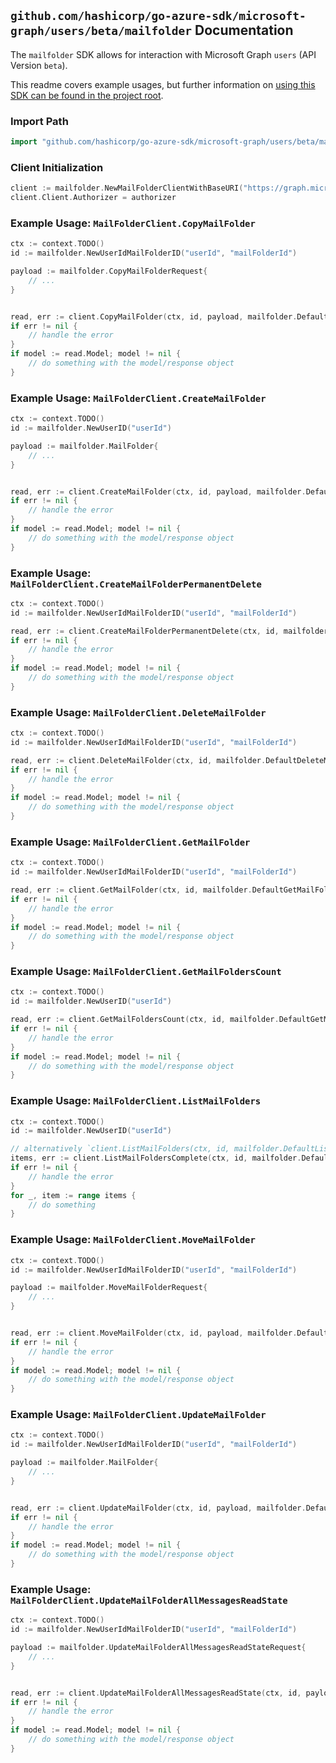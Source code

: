 
## `github.com/hashicorp/go-azure-sdk/microsoft-graph/users/beta/mailfolder` Documentation

The `mailfolder` SDK allows for interaction with Microsoft Graph `users` (API Version `beta`).

This readme covers example usages, but further information on [using this SDK can be found in the project root](https://github.com/hashicorp/go-azure-sdk/tree/main/docs).

### Import Path

```go
import "github.com/hashicorp/go-azure-sdk/microsoft-graph/users/beta/mailfolder"
```


### Client Initialization

```go
client := mailfolder.NewMailFolderClientWithBaseURI("https://graph.microsoft.com")
client.Client.Authorizer = authorizer
```


### Example Usage: `MailFolderClient.CopyMailFolder`

```go
ctx := context.TODO()
id := mailfolder.NewUserIdMailFolderID("userId", "mailFolderId")

payload := mailfolder.CopyMailFolderRequest{
	// ...
}


read, err := client.CopyMailFolder(ctx, id, payload, mailfolder.DefaultCopyMailFolderOperationOptions())
if err != nil {
	// handle the error
}
if model := read.Model; model != nil {
	// do something with the model/response object
}
```


### Example Usage: `MailFolderClient.CreateMailFolder`

```go
ctx := context.TODO()
id := mailfolder.NewUserID("userId")

payload := mailfolder.MailFolder{
	// ...
}


read, err := client.CreateMailFolder(ctx, id, payload, mailfolder.DefaultCreateMailFolderOperationOptions())
if err != nil {
	// handle the error
}
if model := read.Model; model != nil {
	// do something with the model/response object
}
```


### Example Usage: `MailFolderClient.CreateMailFolderPermanentDelete`

```go
ctx := context.TODO()
id := mailfolder.NewUserIdMailFolderID("userId", "mailFolderId")

read, err := client.CreateMailFolderPermanentDelete(ctx, id, mailfolder.DefaultCreateMailFolderPermanentDeleteOperationOptions())
if err != nil {
	// handle the error
}
if model := read.Model; model != nil {
	// do something with the model/response object
}
```


### Example Usage: `MailFolderClient.DeleteMailFolder`

```go
ctx := context.TODO()
id := mailfolder.NewUserIdMailFolderID("userId", "mailFolderId")

read, err := client.DeleteMailFolder(ctx, id, mailfolder.DefaultDeleteMailFolderOperationOptions())
if err != nil {
	// handle the error
}
if model := read.Model; model != nil {
	// do something with the model/response object
}
```


### Example Usage: `MailFolderClient.GetMailFolder`

```go
ctx := context.TODO()
id := mailfolder.NewUserIdMailFolderID("userId", "mailFolderId")

read, err := client.GetMailFolder(ctx, id, mailfolder.DefaultGetMailFolderOperationOptions())
if err != nil {
	// handle the error
}
if model := read.Model; model != nil {
	// do something with the model/response object
}
```


### Example Usage: `MailFolderClient.GetMailFoldersCount`

```go
ctx := context.TODO()
id := mailfolder.NewUserID("userId")

read, err := client.GetMailFoldersCount(ctx, id, mailfolder.DefaultGetMailFoldersCountOperationOptions())
if err != nil {
	// handle the error
}
if model := read.Model; model != nil {
	// do something with the model/response object
}
```


### Example Usage: `MailFolderClient.ListMailFolders`

```go
ctx := context.TODO()
id := mailfolder.NewUserID("userId")

// alternatively `client.ListMailFolders(ctx, id, mailfolder.DefaultListMailFoldersOperationOptions())` can be used to do batched pagination
items, err := client.ListMailFoldersComplete(ctx, id, mailfolder.DefaultListMailFoldersOperationOptions())
if err != nil {
	// handle the error
}
for _, item := range items {
	// do something
}
```


### Example Usage: `MailFolderClient.MoveMailFolder`

```go
ctx := context.TODO()
id := mailfolder.NewUserIdMailFolderID("userId", "mailFolderId")

payload := mailfolder.MoveMailFolderRequest{
	// ...
}


read, err := client.MoveMailFolder(ctx, id, payload, mailfolder.DefaultMoveMailFolderOperationOptions())
if err != nil {
	// handle the error
}
if model := read.Model; model != nil {
	// do something with the model/response object
}
```


### Example Usage: `MailFolderClient.UpdateMailFolder`

```go
ctx := context.TODO()
id := mailfolder.NewUserIdMailFolderID("userId", "mailFolderId")

payload := mailfolder.MailFolder{
	// ...
}


read, err := client.UpdateMailFolder(ctx, id, payload, mailfolder.DefaultUpdateMailFolderOperationOptions())
if err != nil {
	// handle the error
}
if model := read.Model; model != nil {
	// do something with the model/response object
}
```


### Example Usage: `MailFolderClient.UpdateMailFolderAllMessagesReadState`

```go
ctx := context.TODO()
id := mailfolder.NewUserIdMailFolderID("userId", "mailFolderId")

payload := mailfolder.UpdateMailFolderAllMessagesReadStateRequest{
	// ...
}


read, err := client.UpdateMailFolderAllMessagesReadState(ctx, id, payload, mailfolder.DefaultUpdateMailFolderAllMessagesReadStateOperationOptions())
if err != nil {
	// handle the error
}
if model := read.Model; model != nil {
	// do something with the model/response object
}
```
